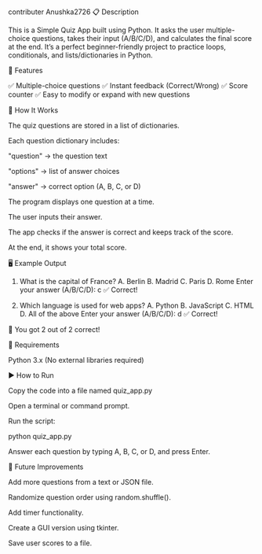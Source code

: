 contributer Anushka2726
📋 Description

This is a Simple Quiz App built using Python.
It asks the user multiple-choice questions, takes their input (A/B/C/D), and calculates the final score at the end.
It’s a perfect beginner-friendly project to practice loops, conditionals, and lists/dictionaries in Python.

🚀 Features

✅ Multiple-choice questions
✅ Instant feedback (Correct/Wrong)
✅ Score counter
✅ Easy to modify or expand with new questions

🧩 How It Works

The quiz questions are stored in a list of dictionaries.

Each question dictionary includes:

"question" → the question text

"options" → list of answer choices

"answer" → correct option (A, B, C, or D)

The program displays one question at a time.

The user inputs their answer.

The app checks if the answer is correct and keeps track of the score.

At the end, it shows your total score.

🖥️ Example Output
1. What is the capital of France?
A. Berlin
B. Madrid
C. Paris
D. Rome
Enter your answer (A/B/C/D): c
✅ Correct!

2. Which language is used for web apps?
A. Python
B. JavaScript
C. HTML
D. All of the above
Enter your answer (A/B/C/D): d
✅ Correct!

🎯 You got 2 out of 2 correct!

🧰 Requirements

Python 3.x
(No external libraries required)

▶️ How to Run

Copy the code into a file named quiz_app.py

Open a terminal or command prompt.

Run the script:

python quiz_app.py


Answer each question by typing A, B, C, or D, and press Enter.

🧠 Future Improvements

Add more questions from a text or JSON file.

Randomize question order using random.shuffle().

Add timer functionality.

Create a GUI version using tkinter.

Save user scores to a file.



